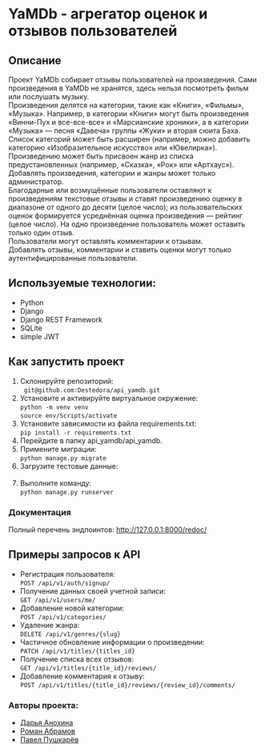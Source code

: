 # YaMDb - агрегатор оценок и отзывов пользователей

## Описание
Проект YaMDb собирает отзывы пользователей на произведения. Сами произведения в YaMDb не хранятся, здесь нельзя посмотреть фильм или послушать музыку.</br>
Произведения делятся на категории, такие как «Книги», «Фильмы», «Музыка». Например, в категории «Книги» могут быть произведения «Винни-Пух и все-все-все» и «Марсианские хроники», а в категории «Музыка» — песня «Давеча» группы «Жуки» и вторая сюита Баха. Список категорий может быть расширен (например, можно добавить категорию «Изобразительное искусство» или «Ювелирка»). </br>
Произведению может быть присвоен жанр из списка предустановленных (например, «Сказка», «Рок» или «Артхаус»). </br>
Добавлять произведения, категории и жанры может только администратор.</br>
Благодарные или возмущённые пользователи оставляют к произведениям текстовые отзывы и ставят произведению оценку в диапазоне от одного до десяти (целое число); из пользовательских оценок формируется усреднённая оценка произведения — рейтинг (целое число). На одно произведение пользователь может оставить только один отзыв.</br>
Пользователи могут оставлять комментарии к отзывам.</br>
Добавлять отзывы, комментарии и ставить оценки могут только аутентифицированные пользователи.</br>


## Используемые технологии:

* Python
* Django
* Django REST Framework
* SQLite
* simple JWT


## Как запустить проект
1. Склонируйте репозиторий:  
``` git@github.com:Destedora/api_yamdb.git```    
2. Установите и активируйте виртуальное окружение:  
``` python -m venv venv ```  
``` source env/Scripts/activate ``` 
3. Установите зависимости из файла requirements.txt:   
``` pip install -r requirements.txt ```
4. Перейдите в папку api_yamdb/api_yamdb.
5. Примените миграции:   
``` python manage.py migrate ```
6. Загрузите тестовые данные:  
```  ```
7. Выполните команду:   
``` python manage.py runserver ```


### Документация

Полный перечень эндпоинтов: http://127.0.0.1:8000/redoc/


## Примеры запросов к API
- Регистрация пользователя:  
``` POST /api/v1/auth/signup/ ```  
- Получение данных своей учетной записи:  
``` GET /api/v1/users/me/ ```  
- Добавление новой категории:  
``` POST /api/v1/categories/ ```
- Удаление жанра:  
``` DELETE /api/v1/genres/{slug} ```
- Частичное обновление информации о произведении:  
``` PATCH /api/v1/titles/{titles_id} ```
- Получение списка всех отзывов:  
``` GET /api/v1/titles/{title_id}/reviews/ ```
- Добавление комментария к отзыву:  
``` POST /api/v1/titles/{title_id}/reviews/{review_id}/comments/ ```

### Авторы проекта:

- [Дарья Анохина](https://github.com/Destedora)
- [Роман Абрамов](https://github.com/abramovrs)
- [Павел Пушкарёв](https://github.com/PushkarevP)
